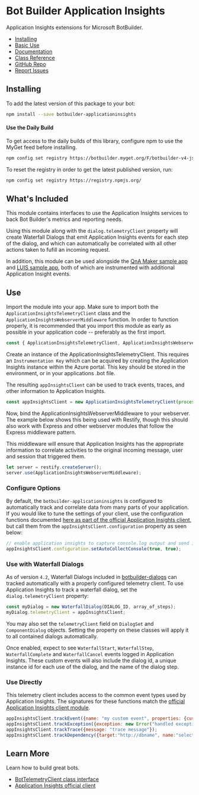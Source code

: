 # Bot Builder Application Insights

Application Insights extensions for Microsoft BotBuilder.

- [Installing](#installing)
- [Basic Use](#use)
- [Documentation](https://docs.microsoft.com/en-us/azure/bot-service/bot-service-overview-introduction?view=azure-bot-service-4.0)
- [Class Reference](https://docs.microsoft.com/en-us/javascript/api/botbuilder-azure/)
- [GitHub Repo](https://github.com/Microsoft/botbuilder-js)
- [Report Issues](https://github.com/Microsoft/botbuilder-js/issues)

## Installing
To add the latest version of this package to your bot:

```bash
npm install --save botbuilder-applicationinsights
```

#### Use the Daily Build

To get access to the daily builds of this library, configure npm to use the MyGet feed before installing.

```bash
npm config set registry https://botbuilder.myget.org/F/botbuilder-v4-js-daily/npm/
```

To reset the registry in order to get the latest published version, run:
```bash
npm config set registry https://registry.npmjs.org/
```

## What's Included

This module contains interfaces to use the Application Insights services to back Bot Builder's metrics and reporting needs.

Using this module along with the `dialog.telemetryClient` property will create Waterfall Dialogs that emit Application Insights
events for each step of the dialog, and which can automatically be correlated with all other actions taken to fufill an incoming request.

In addition, this module can be used alongside the [QnA Maker sample app](https://github.com/Microsoft/BotBuilder-Samples/tree/master/samples/javascript_nodejs/20.qna-with-appinsights) 
and [LUIS sample app](https://github.com/Microsoft/BotBuilder-Samples/tree/master/samples/javascript_nodejs/21.luis-with-appinsights), both of which
are instrumented with additional Application Insight events.

## Use

Import the module into your app. Make sure to import both the `ApplicationInsightsTelemetryClient` class and the `ApplicationInsightsWebserverMiddleware` function.
In order to function properly, it is recommended that you import this module as early as possible in your application code -- preferably as the first import.

```javascript
const { ApplicationInsightsTelemetryClient, ApplicationInsightsWebserverMiddleware } = require('botbuilder-applicationinsights');
```

Create an instance of the ApplicationInsightsTelemetryClient. This requires an `Instrumentation Key` which can be acquired by creating
the Application Insights instance within the Azure portal. This key should be stored in the environment, or in your applications .bot file.

The resulting `appInsightsClient` can be used to track events, traces, and other information to Application Insights.

```javascript
const appInsightsClient = new ApplicationInsightsTelemetryClient(process.env.instrumentationKey);
```
Now, bind the ApplicationInsightsWebserverMiddleware to your webserver. The example below shows this being used with Restify,
though this should also work with Express and other webserver modules that follow the Express middleware pattern.

This middleware will ensure that Application Insights has the appropriate information to correlate activities to the
original incoming message, user and session that triggered them.

```javascript
let server = restify.createServer();
server.use(ApplicationInsightsWebserverMiddleware);
```

### Configure Options

By default, the `botbuilder-applicationinsights` is configured to automatically track and correlate data from many parts of your application.
If you would like to tune the settings of your client, use the configuration functions documented [here as part of the official Application Insights client](https://github.com/Microsoft/ApplicationInsights-node.js#configuration), but call them from the `appInsightsClient.configuration` property as seen below:

```javascript
// enable application insights to capture console.log output and send it as trace events
appInsightsClient.configuration.setAutoCollectConsole(true, true);
```

### Use with Waterfall Dialogs

As of version `4.2`, Waterfall Dialogs included in [botbuilder-dialogs](https://github.com/Microsoft/botbuilder-js/tree/master/libraries/botbuilder-dialogs) can 
tracked automatically with a properly configured telemetry client.  To use Application Insights to track a waterfall dialog, set the `dialog.telemetryClient` property:

```javascript
const myDialog = new WaterfallDialog(DIALOG_ID, array_of_steps);
myDialog.telemetryClient = appInsightsClient;
```

You may also set the `telemetryClient` field on `DialogSet` and `ComponentDialog` objects. Setting the property on these classes will apply it to all contained dialogs automatically.

Once enabled, expect to see `WaterfallStart`, `WaterfallStep`, `WaterfallComplete` and `WaterfallCancel` events logged in Application Insights.
These custom events will also include the dialog id, a unique instance id for each use of the dialog, and the name of the dialog step.

### Use Directly

This telemetry client includes access to the common event types used by Application Insights. The signatures for these functions match the [official
Application Insights client module](https://github.com/Microsoft/ApplicationInsights-node.js#track-custom-telemetry).

```javascript
appInsightsClient.trackEvent({name: "my custom event", properties: {customProperty: "custom property value"}});
appInsightsClient.trackException({exception: new Error("handled exceptions can be logged with this method")});
appInsightsClient.trackTrace({message: "trace message"});
appInsightsClient.trackDependency({target:"http://dbname", name:"select customers proc", data:"SELECT * FROM Customers", duration:231, resultCode:0, success: true, dependencyTypeName: "ZSQL"});
```

## Learn More
Learn how to build great bots.

* [BotTelemetryClient class interface](https://github.com/Microsoft/botbuilder-js/tree/master/libraries/botbuilder-core/src/botTelemetryClient.ts)
* [Application Insights official client](https://github.com/Microsoft/ApplicationInsights-node.js)
